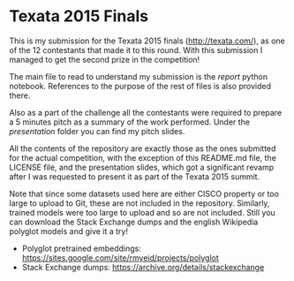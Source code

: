 # Texata 2015 Finals

This is my submission for the Texata 2015 finals (http://texata.com/), as one of the 12 contestants that made it to this round. With this submission I managed to get the second prize in the competition!

The main file to read to understand my submission is the *report* python notebook. References to the purpose of the rest of files is also provided there.

Also as a part of the challenge all the contestants were required to prepare a 5 minutes pitch as a summary of the work performed. Under the *presentation* folder you can find my pitch slides.

All the contents of the repository are exactly those as the ones submitted for the actual competition, with the exception of this README.md file, the LICENSE file, and the presentation slides, which got a significant revamp after I was requested to present it as part of the Texata 2015 summit.

Note that since some datasets used here are either CISCO property or too large to upload to Git, these are not included in the repository. Similarly, trained models were too large to upload and so are not included. Still you can download the Stack Exchange dumps and the english Wikipedia polyglot models and give it a try!

* Polyglot pretrained embeddings: https://sites.google.com/site/rmyeid/projects/polyglot
* Stack Exchange dumps: https://archive.org/details/stackexchange

